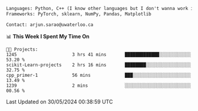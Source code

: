 ```txt
Languages: Python, C++ (I know other languages but I don't wanna work in em)
Frameworks: PyTorch, sklearn, NumPy, Pandas, Matplotlib

Contact: arjun.sarao@uwaterloo.ca
```

<!--START_SECTION:waka-->
📊 **This Week I Spent My Time On** 

```text
🐱‍💻 Projects: 
1245                     3 hrs 41 mins       █████████████░░░░░░░░░░░░   53.20 % 
scikit-Learn-projects    2 hrs 16 mins       ████████░░░░░░░░░░░░░░░░░   32.75 % 
cpp_primer-1             56 mins             ███░░░░░░░░░░░░░░░░░░░░░░   13.49 % 
1239                     2 mins              ░░░░░░░░░░░░░░░░░░░░░░░░░   00.56 % 
```


 Last Updated on 30/05/2024 00:38:59 UTC
<!--END_SECTION:waka-->

